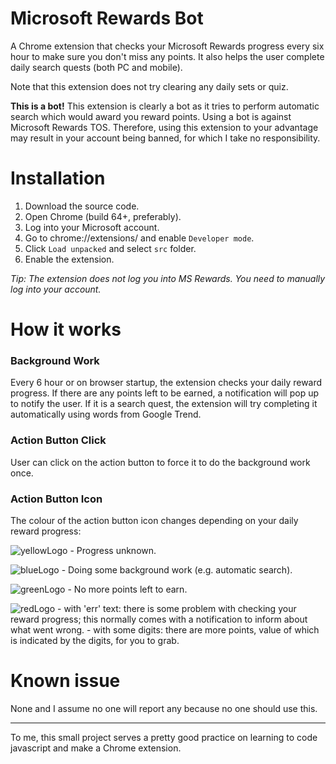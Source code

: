 # Microsoft Rewards Bot

A Chrome extension that checks your Microsoft Rewards progress every six hour to make sure you don't miss any points. It also helps the user complete daily search quests (both PC and mobile).

Note that this extension does not try clearing any daily sets or quiz.

**This is a bot!**
This extension is clearly a bot as it tries to perform automatic search which would award you reward points. Using a bot is against Microsoft Rewards TOS. Therefore, using this extension to your advantage may result in your account being banned, for which I take no responsibility.


# Installation

1. Download the source code.
2. Open Chrome (build 64+, preferably).
3. Log into your Microsoft account. 
4. Go to chrome://extensions/ and enable `Developer mode`.
5. Click `Load unpacked` and select `src` folder.
6. Enable the extension.

*Tip: The extension does not log you into MS Rewards. You need to manually log into your account.*


# How it works

### Background Work

Every 6 hour or on browser startup, the extension checks your daily reward progress. If there are any points left to be earned, a notification will pop up to notify the user. If it is a search quest, the extension will try completing it automatically using words from Google Trend.

### Action Button Click

User can click on the action button to force it to do the background work once.

### Action Button Icon

The colour of the action button icon changes depending on your daily reward progress:

![yellowLogo](https://github.com/tmxkn1/Microsoft-Reward-Chrome-Ext/blob/master/src/img/bingRwLogo@1x.png?raw=true) - Progress unknown.

![blueLogo](https://github.com/tmxkn1/Microsoft-Reward-Chrome-Ext/blob/master/src/img/busy@1x.png?raw=true) - Doing some background work (e.g. automatic search).

![greenLogo](https://github.com/tmxkn1/Microsoft-Reward-Chrome-Ext/blob/master/src/img/done@1x.png?raw=true) - No more points left to earn.

![redLogo](https://github.com/tmxkn1/Microsoft-Reward-Chrome-Ext/blob/master/src/img/err@1x.png?raw=true)
    - with 'err' text: there is some problem with checking your reward progress; this normally comes with a notification to inform about what went wrong.
    - with some digits: there are more points, value of which is indicated by the digits, for you to grab.

# Known issue

None and I assume no one will report any because no one should use this.

---

To me, this small project serves a pretty good practice on learning to code javascript and make a Chrome extension.